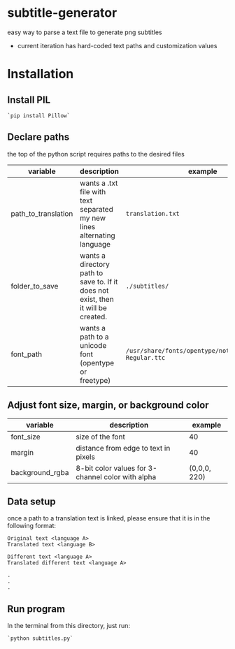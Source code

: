 # subtitle-generator
easy way to parse a text file to generate png subtitles

- current iteration has hard-coded text paths and customization values

# Installation
## Install PIL
    `pip install Pillow`
## Declare paths
the top of the python script requires paths to the desired files

|variable | description | example |
| - | - | - |
|path_to_translation | wants a .txt file with text separated my new lines alternating language | `translation.txt`
|folder_to_save | wants a directory path to save to. If it does not exist, then it will be created. | `./subtitles/` |
|font_path| wants a path to a unicode font (opentype or freetype)| `/usr/share/fonts/opentype/noto/NotoSansCJK-Regular.ttc` |

## Adjust font size, margin, or background color
|variable | description | example |
| - | - | - |
| font_size | size of the font | 40 |
| margin | distance from edge to text in pixels | 40 |
| background_rgba  | 8-bit color values for 3-channel color with alpha | (0,0,0, 220) |

## Data setup
once a path to a translation text is linked, please ensure that it is in the following format:

```
Original text <language A>
Translated text <language B>

Different text <language A>
Translated different text <language A>

.
.
.
```

## Run program
In the terminal from this directory, just run:

    `python subtitles.py`
